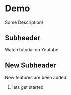 # Demo

Some Description!

## Subheader

Watch tutorial on Youtube

## New Subheader

New features are been added 

1. lets get started
